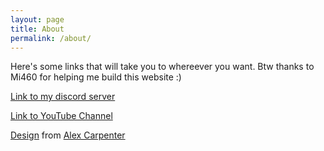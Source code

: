 ```yaml
---
layout: page
title: About
permalink: /about/
---
```

Here's some links that will take you to whereever you want. Btw thanks to Mi460 for helping me build this website :)



<!--- hey so mgc whenever you want to add a link, either do the <a> tag, or do this cool thing where you put links at the bottom formatted like [hiddentag]: <link> and in the body you put [Display name][hiddentag] here's an example: -->

[Link to my discord server][discord]

[Link to YouTube Channel][youtube]

[Design][mjt] from [Alex Carpenter][ac]

[ac]: https://github.com/alexcarpenter
[mjt]: https://github.com/alexcarpenter/material-jekyll-theme
[discord]: /discord
[youtube]: /youtube
<!-- you can keep the hiddentags and links at the bottom so they don't clutter i'm updating some crap for you lol 5/7/20 9:00PM-->
